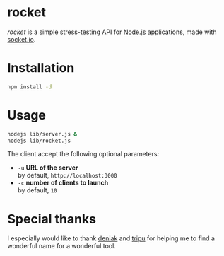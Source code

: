 
# rocket

*rocket* is a simple stress-testing API for [Node.js](http://nodejs.org/) applications, made with [socket.io](https://github.com/Automattic/socket.io).

# Installation

```bash
npm install -d
```

# Usage

```bash
nodejs lib/server.js &
nodejs lib/rocket.js
```

The client accept the following optional parameters:

* `-u` **URL of the server**  
by default, `http://localhost:3000`
* `-c` **number of clients to launch**  
by default, `10`

# Special thanks

I especially would like to thank [deniak](https://github.com/deniak) and [tripu](https://github.com/tripu) for helping me to find a wonderful name for a wonderful tool.

